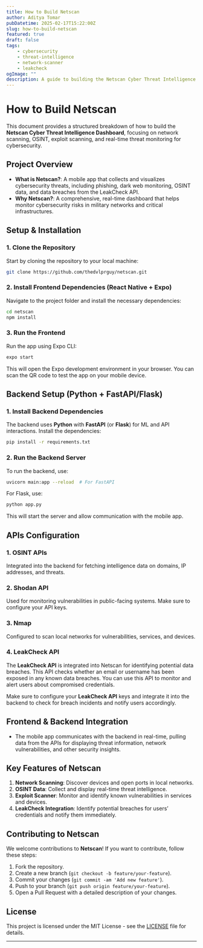 ```yaml
---
title: How to Build Netscan
author: Aditya Tomar
pubDatetime: 2025-02-17T15:22:00Z
slug: how-to-build-netscan
featured: true
draft: false
tags:
    - cybersecurity
    - threat-intelligence
    - network-scanner
    - leakcheck
ogImage: ""
description: A guide to building the Netscan Cyber Threat Intelligence Dashboard, featuring network scanning, OSINT, exploit scanning, and LeakCheck API integration.
---
```


# How to Build Netscan

This document provides a structured breakdown of how to build the **Netscan Cyber Threat Intelligence Dashboard**, focusing on network scanning, OSINT, exploit scanning, and real-time threat monitoring for cybersecurity.

## Project Overview
- **What is Netscan?**: A mobile app that collects and visualizes cybersecurity threats, including phishing, dark web monitoring, OSINT data, and data breaches from the LeakCheck API.
- **Why Netscan?**: A comprehensive, real-time dashboard that helps monitor cybersecurity risks in military networks and critical infrastructures.

## Setup & Installation
### 1. **Clone the Repository**
Start by cloning the repository to your local machine:
```bash
git clone https://github.com/thedvlprguy/netscan.git
```

### 2. **Install Frontend Dependencies (React Native + Expo)**
Navigate to the project folder and install the necessary dependencies:
```bash
cd netscan
npm install
```

### 3. **Run the Frontend**
Run the app using Expo CLI:
```bash
expo start
```
This will open the Expo development environment in your browser. You can scan the QR code to test the app on your mobile device.

## Backend Setup (Python + FastAPI/Flask)
### 1. **Install Backend Dependencies**
The backend uses **Python** with **FastAPI** (or **Flask**) for ML and API interactions. Install the dependencies:
```bash
pip install -r requirements.txt
```

### 2. **Run the Backend Server**
To run the backend, use:
```bash
uvicorn main:app --reload  # For FastAPI
```
For Flask, use:
```bash
python app.py
```
This will start the server and allow communication with the mobile app.

## APIs Configuration
### 1. **OSINT APIs**
Integrated into the backend for fetching intelligence data on domains, IP addresses, and threats.

### 2. **Shodan API**
Used for monitoring vulnerabilities in public-facing systems. Make sure to configure your API keys.

### 3. **Nmap**
Configured to scan local networks for vulnerabilities, services, and devices.

### 4. **LeakCheck API**
The **LeakCheck API** is integrated into Netscan for identifying potential data breaches. This API checks whether an email or username has been exposed in any known data breaches. You can use this API to monitor and alert users about compromised credentials.

Make sure to configure your **LeakCheck API** keys and integrate it into the backend to check for breach incidents and notify users accordingly.

## Frontend & Backend Integration
- The mobile app communicates with the backend in real-time, pulling data from the APIs for displaying threat information, network vulnerabilities, and other security insights.

## Key Features of Netscan
1. **Network Scanning**: Discover devices and open ports in local networks.
2. **OSINT Data**: Collect and display real-time threat intelligence.
3. **Exploit Scanner**: Monitor and identify known vulnerabilities in services and devices.
4. **LeakCheck Integration**: Identify potential breaches for users’ credentials and notify them immediately.

## Contributing to Netscan
We welcome contributions to **Netscan**! If you want to contribute, follow these steps:

1. Fork the repository.
2. Create a new branch (`git checkout -b feature/your-feature`).
3. Commit your changes (`git commit -am 'Add new feature'`).
4. Push to your branch (`git push origin feature/your-feature`).
5. Open a Pull Request with a detailed description of your changes.

## License
This project is licensed under the MIT License - see the [LICENSE](LICENSE) file for details.

---
